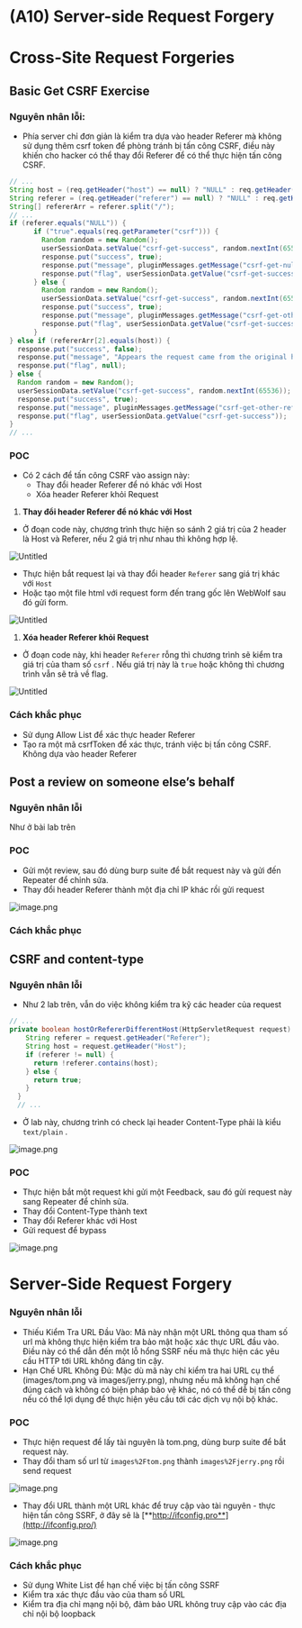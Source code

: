# (A10) Server-side Request Forgery

# Cross-Site Request Forgeries

## **Basic Get CSRF Exercise**

### Nguyên nhân lỗi:

- Phía server chỉ đơn giản là kiểm tra dựa vào header Referer mà không sử dụng thêm csrf token để phòng tránh bị tấn công CSRF, điều này khiến cho hacker có thể thay đổi Referer để có thể thực hiện tấn công CSRF.

```java
// ...
String host = (req.getHeader("host") == null) ? "NULL" : req.getHeader("host");
String referer = (req.getHeader("referer") == null) ? "NULL" : req.getHeader("referer");
String[] refererArr = referer.split("/");
// ...
if (referer.equals("NULL")) {
	  if ("true".equals(req.getParameter("csrf"))) {
	    Random random = new Random();
	    userSessionData.setValue("csrf-get-success", random.nextInt(65536));
	    response.put("success", true);
	    response.put("message", pluginMessages.getMessage("csrf-get-null-referer.success"));
	    response.put("flag", userSessionData.getValue("csrf-get-success"));
	  } else {
	    Random random = new Random();
	    userSessionData.setValue("csrf-get-success", random.nextInt(65536));
	    response.put("success", true);
	    response.put("message", pluginMessages.getMessage("csrf-get-other-referer.success"));
	    response.put("flag", userSessionData.getValue("csrf-get-success"));
	  }
} else if (refererArr[2].equals(host)) {
  response.put("success", false);
  response.put("message", "Appears the request came from the original host");
  response.put("flag", null);
} else {
  Random random = new Random();
  userSessionData.setValue("csrf-get-success", random.nextInt(65536));
  response.put("success", true);
  response.put("message", pluginMessages.getMessage("csrf-get-other-referer.success"));
  response.put("flag", userSessionData.getValue("csrf-get-success"));
}
// ...
```

### POC

- Có 2 cách để tấn công CSRF vào assign này:
    - Thay đổi header Referer để nó khác với Host
    - Xóa header Referer khỏi Request
1. **Thay đổi header Referer để nó khác với Host**
- Ở đoạn code này, chương trình thực hiện so sánh 2 giá trị của 2 header là Host và Referer, nếu 2 giá trị như nhau thì không hợp lệ.

![Untitled]((A10)%20Server-side%20Request%20Forgery%2054155e768c9b4d2989d35bea13b9666c/Untitled.png)

- Thực hiện bắt request lại và thay đổi header `Referer`  sang giá trị khác với `Host`
- Hoặc tạo một file html với request form đến trang gốc lên WebWolf sau đó gửi form.

![Untitled]((A10)%20Server-side%20Request%20Forgery%2054155e768c9b4d2989d35bea13b9666c/Untitled%201.png)

1. **Xóa header Referer khỏi Request**
- Ở đoạn code này, khi header `Referer` rỗng thì chương trình sẽ kiểm tra giá trị của tham số `csrf` . Nếu giá trị này là `true` hoặc không thì chương trình vẫn sẽ trả về flag.

![Untitled]((A10)%20Server-side%20Request%20Forgery%2054155e768c9b4d2989d35bea13b9666c/Untitled%202.png)

### Cách khắc phục

- Sử dụng Allow List để xác thực header Referer
- Tạo ra một mã csrfToken để xác thực, tránh việc bị tấn công CSRF. Không dựa vào header Referer

## **Post a review on someone else’s behalf**

### Nguyên nhân lỗi

Như ở bài lab trên

### POC

- Gửi một review, sau đó dùng burp suite để bắt request này và gửi đến Repeater để chỉnh sửa.
- Thay đổi header Referer thành một địa chỉ IP khác rồi gửi request

![image.png]((A10)%20Server-side%20Request%20Forgery%2054155e768c9b4d2989d35bea13b9666c/image.png)

### Cách khắc phục

## **CSRF and content-type**

### Nguyên nhân lỗi

- Như 2 lab trên, vẫn do việc không kiểm tra kỹ các header của request

```java
// ...
private boolean hostOrRefererDifferentHost(HttpServletRequest request) {
    String referer = request.getHeader("Referer");
    String host = request.getHeader("Host");
    if (referer != null) {
      return !referer.contains(host);
    } else {
      return true;
    }
  }
  // ...
```

- Ở lab này, chương trình có check lại header Content-Type phải là kiểu `text/plain` .

![image.png]((A10)%20Server-side%20Request%20Forgery%2054155e768c9b4d2989d35bea13b9666c/image%201.png)

### POC

- Thực hiện bắt một request khi gửi một Feedback, sau đó gửi request này sang Repeater để chỉnh sửa.
- Thay đổi Content-Type thành text
- Thay đổi Referer khác với Host
- Gửi request để bypass

![image.png]((A10)%20Server-side%20Request%20Forgery%2054155e768c9b4d2989d35bea13b9666c/image%202.png)

# **Server-Side Request Forgery**

### Nguyên nhân lỗi

- Thiếu Kiểm Tra URL Đầu Vào: Mã này nhận một URL thông qua tham số url mà không thực hiện kiểm tra bảo mật hoặc xác thực URL đầu vào. Điều này có thể dẫn đến một lỗ hổng SSRF nếu mã thực hiện các yêu cầu HTTP tới URL không đáng tin cậy.
- Hạn Chế URL Không Đủ: Mặc dù mã này chỉ kiểm tra hai URL cụ thể (images/tom.png và images/jerry.png), nhưng nếu mã không hạn chế đúng cách và không có biện pháp bảo vệ khác, nó có thể dễ bị tấn công nếu có thể lợi dụng để thực hiện yêu cầu tới các dịch vụ nội bộ khác.

### POC

- Thực hiện request để lấy tài nguyên là tom.png, dùng burp suite để bắt request này.
- Thay đổi tham số url từ `images%2Ftom.png` thành `images%2Fjerry.png` rồi send request

![image.png]((A10)%20Server-side%20Request%20Forgery%2054155e768c9b4d2989d35bea13b9666c/image%203.png)

- Thay đổi URL thành một URL khác để truy cập vào tài nguyên - thực hiện tấn công SSRF, ở đây sẽ là [**http://ifconfig.pro**](http://ifconfig.pro/)

![image.png]((A10)%20Server-side%20Request%20Forgery%2054155e768c9b4d2989d35bea13b9666c/image%204.png)

### Cách khắc phục

- Sử dụng White List để hạn chế việc bị tấn công SSRF
- Kiểm tra xác thực đầu vào của tham số URL
- Kiểm tra địa chỉ mạng nội bộ, đảm bảo URL không truy cập vào các địa chỉ nội bộ loopback
